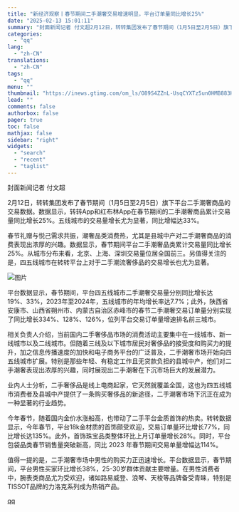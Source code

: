 ```yaml
---
title: "新经济观察丨春节期间二手潮奢交易增速明显，平台订单量同比增长25%"
date: "2025-02-13 15:01:11"
summary: "封面新闻记者 付文超2月12日，转转集团发布了春节期间（1月5日至2月5日）旗下平台二手潮奢商品的交..."
categories:
  - "qq"
lang:
  - "zh-CN"
translations:
  - "zh-CN"
tags:
  - "qq"
menu: ""
thumbnail: "https://inews.gtimg.com/om_ls/O89S4ZZnL-UsqCYXTz5un0HMB883HfRjrW8kefKcvIJ20AA_640360/0"
lead: ""
comments: false
authorbox: false
pager: true
toc: false
mathjax: false
sidebar: "right"
widgets:
  - "search"
  - "recent"
  - "taglist"
---
```


封面新闻记者 付文超

2月12日，转转集团发布了春节期间（1月5日至2月5日）旗下平台二手潮奢商品的交易数据。数据显示，转转App和红布林App在春节期间的二手潮奢商品累计交易量同比增长25%。五线城市的交易量增长尤为显著，同比增幅达33%。

春节礼赠与悦己需求共振，潮奢品类消费热，尤其是县城中产对二手潮奢商品的消费表现出浓厚的兴趣。数据显示，春节期间平台二手潮奢品类累计交易量同比增长25%。从城市分布来看，北京、上海、深圳交易量位居全国前三。另值得关注的是，四五线城市在转转平台上对于二手潮流奢侈品的交易增长也尤为显著。

![图片](https://inews.gtimg.com/news_bt/OgelYeHO7Ra046IXX4qb1d7IhUEwBdSx7gPAgU0tBAkioAA/641)

平台数据显示，春节期间，平台四五线城市二手潮奢交易量分别同比增长达19%、33%，2023年至2024年，五线城市的年均增长率达7.7%；此外，陕西省安康市、山西省朔州市、内蒙古自治区赤峰市的春节二手潮奢交易订单量分别实现了同比增长334%、128%、126%，位列平台交易订单量增速排名前三城市。

相关负责人介绍，当前国内二手奢侈品市场的消费活动主要集中在一线城市、新一线城市以及二线城市。但随着三线及以下城市居民对奢侈品的接受度和购买力的提升，加之信息传播速度的加快和电子商务平台的广泛普及，二手潮奢市场开始向四五线城市扩展。特别是那些年轻、有稳定工作且无贷款负担的县城中产，他们对二手潮奢表现出浓厚的兴趣，同时展现出二手潮奢在下沉市场巨大的发展潜力。

业内人士分析，二手奢侈品是线上电商起家，它天然就覆盖全国，这也为四五线城市消费者及县城中产提供了一条购买奢侈品的新途径，二手潮奢市场下沉正在成为一种显著的行业趋势。

今年春节，随着国内金价水涨船高，也带动了二手平台金质首饰的热卖。转转数据显示，今年春节，平台18k金材质的首饰颇受欢迎，交易订单量环比增长77%，同比增长达135%。此外，首饰珠宝品类整体环比上月订单量增长28%。同时，平台包袋品类春节销售量突破新高，同比 2023 年春节期间交易单量增幅达114%。

值得一提的是，二手潮奢市场中男性的购买力正迅速增长。平台数据显示，春节期间，平台男性买家环比增长38%，25-30岁群体贡献主要增量。在男性消费者中，腕表类商品尤为受欢迎，诸如路易威登、浪琴、天梭等品牌备受青睐，特别是TISSOT品牌的力洛克系列成为热销产品。

[qq](https://new.qq.com/rain/a/20250213A0503T00)
